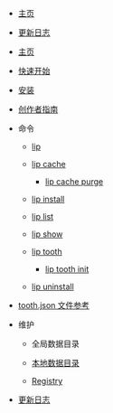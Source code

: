 - [主页](README.md)

- [更新日志](https://github.com/LiteLDev/Lip/blob/main/CHANGELOG.md)

- [主页](README.md)

- [快速开始](getting_started.md)

- [安装](installation.md)

- [创作者指南](creator_s_guide.md)

- 命令

  - [lip](commands/lip.md)

  - [lip cache](commands/lip_cache.md)

    - [lip cache purge](commands/lip_cache_purge.md)

  - [lip install](commands/lip_install.md)

  - [lip list](commands/lip_list.md)

  - [lip show](commands/lip_show.md)

  - [lip tooth](commands/lip_tooth.md)

    - [lip tooth init](commands/lip_tooth_init.md)

  - [lip uninstall](commands/lip_uninstall.md)

- [tooth.json 文件参考](tooth_json_file_reference.md)

- 维护

  - 全局数据目录

  - [本地数据目录](maintenance/local_data_directory.md)
  
  - [Registry](maintenance/registry.md)

- [更新日志](https://github.com/LiteLDev/Lip/blob/main/CHANGELOG.md)
